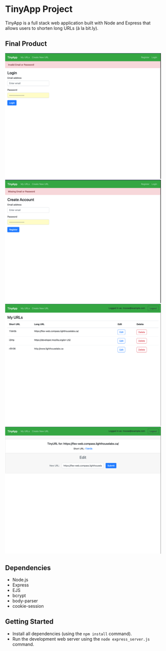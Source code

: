 # TinyApp Project

TinyApp is a full stack web application built with Node and Express that allows users to shorten long URLs (à la bit.ly).

## Final Product

!["Login view"](/docs/login.png)
!["Register view"](/docs/register.png)
!["User URLs view"](/docs/urls_index.png)
!["Creating new URL view"](/docs/urls_new.png)


## Dependencies

- Node.js
- Express
- EJS
- bcrypt
- body-parser
- cookie-session


## Getting Started

- Install all dependencies (using the `npm install` command).
- Run the development web server using the `node express_server.js` command.
